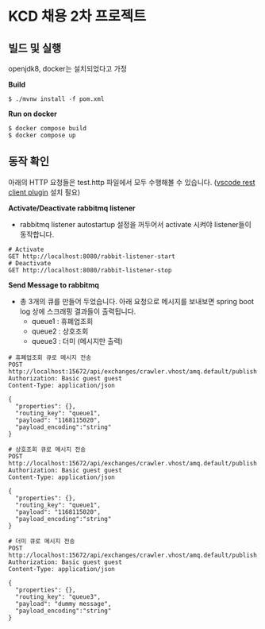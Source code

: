 # KCD 채용 2차 프로젝트

## 빌드 및 실행

openjdk8, docker는 설치되었다고 가정


**Build** 
```
$ ./mvnw install -f pom.xml
```
**Run on docker**
```
$ docker compose build
$ docker compose up
```

## 동작 확인
아래의 HTTP 요청들은 test.http 파일에서 모두 수행해볼 수 있습니다. ([vscode rest client plugin](https://marketplace.visualstudio.com/items?itemName=humao.rest-client) 설치 필요)

**Activate/Deactivate rabbitmq listener**
- rabbitmq listener autostartup 설정을 꺼두어서 activate 시켜야 listener들이 동작합니다.
```
# Activate
GET http://localhost:8080/rabbit-listener-start
# Deactivate
GET http://localhost:8080/rabbit-listener-stop
```

**Send Message to rabbitmq**
- 총 3개의 큐를 만들어 두었습니다. 아래 요청으로 메시지를 보내보면 spring boot log 상에 스크래핑 결과들이 출력됩니다.
  - queue1 : 휴폐업조회
  - queue2 : 상호조회
  - queue3 : 더미 (메시지만 출력)
```
# 휴폐업조회 큐로 메시지 전송
POST http://localhost:15672/api/exchanges/crawler.vhost/amq.default/publish
Authorization: Basic guest guest
Content-Type: application/json

{
  "properties": {},
  "routing_key": "queue1",
  "payload": "1168115020",
  "payload_encoding":"string"
}

# 상호조회 큐로 메시지 전송
POST http://localhost:15672/api/exchanges/crawler.vhost/amq.default/publish
Authorization: Basic guest guest
Content-Type: application/json

{
  "properties": {},
  "routing_key": "queue1",
  "payload": "1168115020",
  "payload_encoding":"string"
}

# 더미 큐로 메시지 전송
POST http://localhost:15672/api/exchanges/crawler.vhost/amq.default/publish
Authorization: Basic guest guest
Content-Type: application/json

{
  "properties": {},
  "routing_key": "queue3",
  "payload": "dummy message",
  "payload_encoding":"string"
}
```